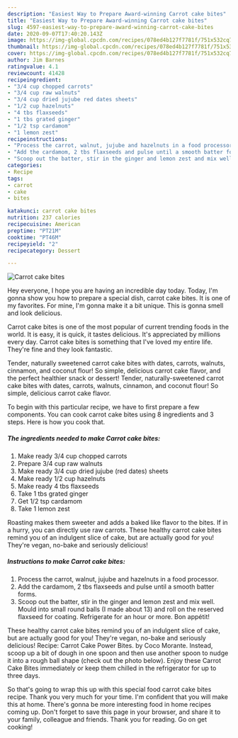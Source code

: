 ```yaml
---
description: "Easiest Way to Prepare Award-winning Carrot cake bites"
title: "Easiest Way to Prepare Award-winning Carrot cake bites"
slug: 4597-easiest-way-to-prepare-award-winning-carrot-cake-bites
date: 2020-09-07T17:40:20.143Z
image: https://img-global.cpcdn.com/recipes/078ed4b127f7781f/751x532cq70/carrot-cake-bites-recipe-main-photo.jpg
thumbnail: https://img-global.cpcdn.com/recipes/078ed4b127f7781f/751x532cq70/carrot-cake-bites-recipe-main-photo.jpg
cover: https://img-global.cpcdn.com/recipes/078ed4b127f7781f/751x532cq70/carrot-cake-bites-recipe-main-photo.jpg
author: Jim Barnes
ratingvalue: 4.1
reviewcount: 41428
recipeingredient:
- "3/4 cup chopped carrots"
- "3/4 cup raw walnuts"
- "3/4 cup dried jujube red dates sheets"
- "1/2 cup hazelnuts"
- "4 tbs flaxseeds"
- "1 tbs grated ginger"
- "1/2 tsp cardamom"
- "1 lemon zest"
recipeinstructions:
- "Process the carrot, walnut, jujube and hazelnuts in a food processor."
- "Add the cardamom, 2 tbs flaxseeds and pulse until a smooth batter forms."
- "Scoop out the batter, stir in the ginger and lemon zest and mix well. Mould into small round balls (I made about 13) and roll on the reserved flaxseed for coating. Refrigerate for an hour or more. Bon appétit!"
categories:
- Recipe
tags:
- carrot
- cake
- bites

katakunci: carrot cake bites 
nutrition: 237 calories
recipecuisine: American
preptime: "PT21M"
cooktime: "PT46M"
recipeyield: "2"
recipecategory: Dessert

---
```



![Carrot cake bites](https://img-global.cpcdn.com/recipes/078ed4b127f7781f/751x532cq70/carrot-cake-bites-recipe-main-photo.jpg)

Hey everyone, I hope you are having an incredible day today. Today, I'm gonna show you how to prepare a special dish, carrot cake bites. It is one of my favorites. For mine, I'm gonna make it a bit unique. This is gonna smell and look delicious.

Carrot cake bites is one of the most popular of current trending foods in the world. It is easy, it is quick, it tastes delicious. It's appreciated by millions every day. Carrot cake bites is something that I've loved my entire life. They're fine and they look fantastic.

Tender, naturally sweetened carrot cake bites with dates, carrots, walnuts, cinnamon, and coconut flour! So simple, delicious carrot cake flavor, and the perfect healthier snack or dessert! Tender, naturally-sweetened carrot cake bites with dates, carrots, walnuts, cinnamon, and coconut flour! So simple, delicious carrot cake flavor.


To begin with this particular recipe, we have to first prepare a few components. You can cook carrot cake bites using 8 ingredients and 3 steps. Here is how you cook that.

<!--inarticleads1-->

##### The ingredients needed to make Carrot cake bites:

1. Make ready 3/4 cup chopped carrots
1. Prepare 3/4 cup raw walnuts
1. Make ready 3/4 cup dried jujube (red dates) sheets
1. Make ready 1/2 cup hazelnuts
1. Make ready 4 tbs flaxseeds
1. Take 1 tbs grated ginger
1. Get 1/2 tsp cardamom
1. Take 1 lemon zest


Roasting makes them sweeter and adds a baked like flavor to the bites. If in a hurry, you can directly use raw carrots. These healthy carrot cake bites remind you of an indulgent slice of cake, but are actually good for you! They&#39;re vegan, no-bake and seriously delicious! 

<!--inarticleads2-->

##### Instructions to make Carrot cake bites:

1. Process the carrot, walnut, jujube and hazelnuts in a food processor.
1. Add the cardamom, 2 tbs flaxseeds and pulse until a smooth batter forms.
1. Scoop out the batter, stir in the ginger and lemon zest and mix well. Mould into small round balls (I made about 13) and roll on the reserved flaxseed for coating. Refrigerate for an hour or more. Bon appétit!


These healthy carrot cake bites remind you of an indulgent slice of cake, but are actually good for you! They&#39;re vegan, no-bake and seriously delicious! Recipe: Carrot Cake Power Bites. by Coco Morante. Instead, scoop up a bit of dough in one spoon and then use another spoon to nudge it into a rough ball shape (check out the photo below). Enjoy these Carrot Cake Bites immediately or keep them chilled in the refrigerator for up to three days. 

So that's going to wrap this up with this special food carrot cake bites recipe. Thank you very much for your time. I'm confident that you will make this at home. There's gonna be more interesting food in home recipes coming up. Don't forget to save this page in your browser, and share it to your family, colleague and friends. Thank you for reading. Go on get cooking!
